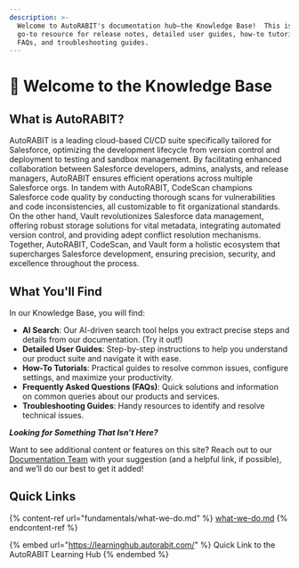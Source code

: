 ```yaml
---
description: >-
  Welcome to AutoRABIT's documentation hub—the Knowledge Base!  This is your
  go-to resource for release notes, detailed user guides, how-to tutorials,
  FAQs, and troubleshooting guides.
---
```


# 👋 Welcome to the Knowledge Base

## What is AutoRABIT?  <a href="#what-is-autorabit" id="what-is-autorabit"></a>

AutoRABIT is a leading cloud-based CI/CD suite specifically tailored for Salesforce, optimizing the development lifecycle from version control and deployment to testing and sandbox management. By facilitating enhanced collaboration between Salesforce developers, admins, analysts, and release managers, AutoRABIT ensures efficient operations across multiple Salesforce orgs. In tandem with AutoRABIT, CodeScan champions Salesforce code quality by conducting thorough scans for vulnerabilities and code inconsistencies, all customizable to fit organizational standards. On the other hand, Vault revolutionizes Salesforce data management, offering robust storage solutions for vital metadata, integrating automated version control, and providing adept conflict resolution mechanisms. Together, AutoRABIT, CodeScan, and Vault form a holistic ecosystem that supercharges Salesforce development, ensuring precision, security, and excellence throughout the process.

## What You'll Find

In our Knowledge Base, you will find:

* **AI Search**: Our AI-driven search tool helps you extract precise steps and details from our documentation. (Try it out!)
* **Detailed User Guides**: Step-by-step instructions to help you understand our product suite and navigate it with ease.
* **How-To Tutorials**: Practical guides to resolve common issues, configure settings, and maximize your productivity.
* **Frequently Asked Questions (FAQs)**: Quick solutions and information on common queries about our products and services.
* **Troubleshooting Guides**: Handy resources to identify and resolve technical issues.

_**Looking for Something That Isn’t Here?**_

Want to see additional content or features on this site? Reach out to our [Documentation Team](mailto:shannan.zerance@autorabit.com?cc=cameron.dehart@autorabit.com\&subject=External%20KnowledgeBase%20Request) with your suggestion (and a helpful link, if possible), and we’ll do our best to get it added!

## Quick Links

{% content-ref url="fundamentals/what-we-do.md" %}
[what-we-do.md](fundamentals/what-we-do.md)
{% endcontent-ref %}

{% embed url="https://learninghub.autorabit.com/" %}
Quick Link to the AutoRABIT Learning Hub
{% endembed %}
